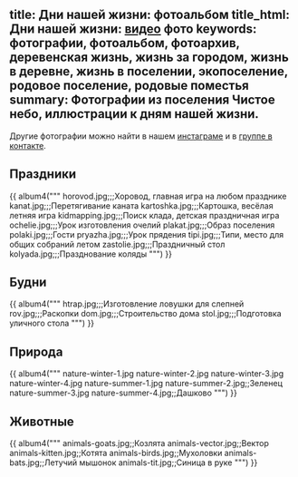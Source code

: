 title: Дни нашей жизни: фотоальбом
title_html: Дни нашей жизни: <a href="/video/">видео</a> фото
keywords: фотографии, фотоальбом, фотоархив, деревенская жизнь, жизнь за городом, жизнь в деревне, жизнь в поселении, экопоселение, родовое поселение, родовые поместья
summary: Фотографии из поселения Чистое небо, иллюстрации к дням нашей жизни.
---
Другие фотографии можно найти в нашем <a href="http://instagram.com/estel__julie">инстаграме</a> и в <a href="https://vk.com/albums-15652837">группе в контакте</a>.


## Праздники

<!--
Формат строки: имя_файла;ссылка;заголовок;описание

Ссылку на этой странице использовать не надо.
-->

{{ album4("""
horovod.jpg;;;Хоровод, главная игра на любом празднике
kanat.jpg;;;Перетягивание каната
kartoshka.jpg;;;Картошка, весёлая летняя игра
kidmapping.jpg;;;Поиск клада, детская праздничная игра
ochelie.jpg;;;Урок изготовления очелий
plakat.jpg;;;Образ поселения
polaki.jpg;;;Гости
pryazha.jpg;;;Урок прядения
tipi.jpg;;;Типи, место для общих собраний летом
zastolie.jpg;;;Праздничный стол
kolyada.jpg;;;Празднование коляды
""") }}


## Будни

{{ album4("""
htrap.jpg;;;Изготовление ловушки для слепней
rov.jpg;;;Раскопки
dom.jpg;;;Строительство дома
stol.jpg;;;Подготовка уличного стола
""") }}


## Природа

{{ album4("""
nature-winter-1.jpg
nature-winter-2.jpg
nature-winter-3.jpg
nature-winter-4.jpg
nature-summer-1.jpg
nature-summer-2.jpg;;Зеленец
nature-summer-3.jpg
nature-summer-4.jpg;;Дашково
""") }}


## Животные

{{ album4("""
animals-goats.jpg;;Козлята
animals-vector.jpg;;Вектор
animals-kitten.jpg;;Котята
animals-birds.jpg;;Мухоловки
animals-bats.jpg;;Летучий мышонок
animals-tit.jpg;;Синица в руке
""") }}
